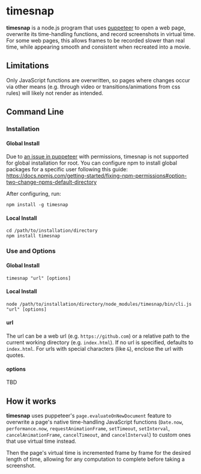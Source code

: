 # timesnap

**timesnap** is a node.js program that uses [puppeteer](https://github.com/GoogleChrome/puppeteer) to open a web page, overwrite its time-handling functions, and record screenshots in virtual time. For some web pages, this allows frames to be recorded slower than real time, while appearing smooth and consistent when recreated into a movie.

## Limitations
Only JavaScript functions are overwritten, so pages where changes occur via other means (e.g. through video or transitions/animations from css rules) will likely not render as intended.

## Command Line

### Installation

#### Global Install

Due to [an issue in puppeteer](https://github.com/GoogleChrome/puppeteer/issues/375) with permissions, timesnap is not supported for global installation for root. You can configure npm to install global packages for a specific user following this guide: https://docs.npmjs.com/getting-started/fixing-npm-permissions#option-two-change-npms-default-directory

After configuring, run:

```
npm install -g timesnap
```

#### Local Install
```
cd /path/to/installation/directory
npm install timesnap
```

### Use and Options

#### Global Install
```
timesnap "url" [options]
```

#### Local Install
```
node /path/to/installation/directory/node_modules/timesnap/bin/cli.js "url" [options]
```

#### url
The url can be a web url (e.g. `https://github.com`) or a relative path to the current working directory (e.g. `index.html`). If no url is specified, defaults to `index.html`. For urls with special characters (like `&`), enclose the url with quotes.

#### options
TBD


## How it works
**timesnap** uses puppeteer's `page.evaluateOnNewDocument` feature to overwrite a page's native time-handling JavaScript functions (`Date.now`, `performance.now`, `requestAnimationFrame`, `setTimeout`, `setInterval`, `cancelAnimationFrame`, `cancelTimeout`, and `cancelInterval`) to custom ones that use virtual time instead.

Then the page's virtual time is incremented frame by frame for the desired length of time, allowing for any computation to complete before taking a screenshot.
